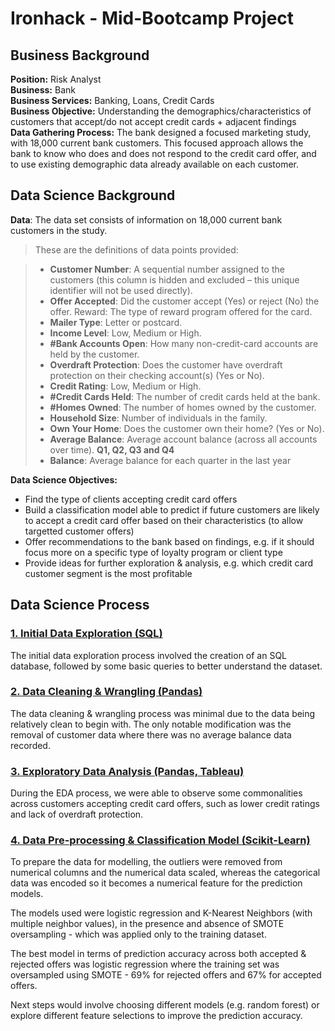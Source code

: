 # Ironhack - Mid-Bootcamp Project

## Business Background

**Position:** Risk Analyst  
**Business:** Bank  
**Business Services:** Banking, Loans, Credit Cards  
**Business Objective:** Understanding the demographics/characteristics of customers that accept/do not accept credit cards + adjacent findings  
**Data Gathering Process:** The bank designed a focused marketing study, with 18,000 current bank customers. This focused approach allows the bank to know who does and does not respond to the credit card offer, and to use existing demographic data already available on each customer.  

## Data Science Background

**Data**: The data set consists of information on 18,000 current bank customers in the study. 

> These are the definitions of data points provided:

> - **Customer Number**: A sequential number assigned to the customers (this column is hidden and excluded – this unique identifier will not be used directly).
> - **Offer Accepted**: Did the customer accept (Yes) or reject (No) the offer. Reward: The type of reward program offered for the card.
> - **Mailer Type**: Letter or postcard.
> - **Income Level**: Low, Medium or High.
> - **#Bank Accounts Open**: How many non-credit-card accounts are held by the customer.
> - **Overdraft Protection**: Does the customer have overdraft protection on their checking account(s) (Yes or No).
> - **Credit Rating**: Low, Medium or High.
> - **#Credit Cards Held**: The number of credit cards held at the bank.
> - **#Homes Owned**: The number of homes owned by the customer.
> - **Household Size**: Number of individuals in the family.
> - **Own Your Home**: Does the customer own their home? (Yes or No).
> - **Average Balance**: Average account balance (across all accounts over time). **Q1, Q2, Q3 and Q4**
> - **Balance**: Average balance for each quarter in the last year

**Data Science Objectives:** 
- Find the type of clients accepting credit card offers
- Build a classification model able to predict if future customers are likely to accept a credit card offer based on their characteristics (to allow targetted customer offers)
- Offer recommendations to the bank based on findings, e.g. if it should focus more on a specific type of loyalty program or client type
- Provide ideas for further exploration & analysis, e.g. which credit card customer segment is the most profitable

## Data Science Process

### [1. Initial Data Exploration (SQL)](https://github.com/sabinagio/data_mid_bootcamp_project_classification/blob/master/deliverables/1.initial-data-exploration-sql.ipynb)
The initial data exploration process involved the creation of an SQL database, followed by some basic queries to better understand the dataset.

### [2. Data Cleaning & Wrangling (Pandas)](https://github.com/sabinagio/data_mid_bootcamp_project_classification/blob/master/deliverables/2%2C3.data-cleaning-wrangling-and-EDA.ipynb)
The data cleaning & wrangling process was minimal due to the data being relatively clean to begin with. The only notable modification was the removal of customer data where there was no average balance data recorded. 

### [3. Exploratory Data Analysis (Pandas, Tableau)](https://public.tableau.com/app/profile/sabina.firtala/viz/Credit-Card-Interest-Analysis/EDA)
During the EDA process, we were able to observe some commonalities across customers accepting credit card offers, such as lower credit ratings and lack of overdraft protection.

### [4. Data Pre-processing & Classification Model (Scikit-Learn)](https://github.com/sabinagio/data_mid_bootcamp_project_classification/blob/master/deliverables/4.data-preprocessing-and-classification-models.ipynb)
To prepare the data for modelling, the outliers were removed from numerical columns and the numerical data scaled, whereas the categorical data was encoded so it becomes a numerical feature for the prediction models.

The models used were logistic regression and K-Nearest Neighbors (with multiple neighbor values), in the presence and absence of SMOTE oversampling - which was applied only to the training dataset.

The best model in terms of prediction accuracy across both accepted & rejected offers was logistic regression where the training set was oversampled using SMOTE - 69% for rejected offers and 67% for accepted offers.

Next steps would involve choosing different models (e.g. random forest) or explore different feature selections to improve the prediction accuracy.
